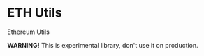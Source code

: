 # ETH Utils

Ethereum Utils

**WARNING!** This is experimental library, don't use it on production.

